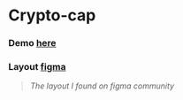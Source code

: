 # Crypto-cap
### Demo [here](http://cryptocurrencycap.netlify.app/)

### Layout [figma](https://www.figma.com/community/file/1047142300578798855v)
> _The layout I found on figma community_
